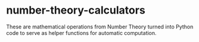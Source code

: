 # number-theory-calculators

These are mathematical operations from Number Theory turned into Python code to serve as helper functions for automatic computation.

